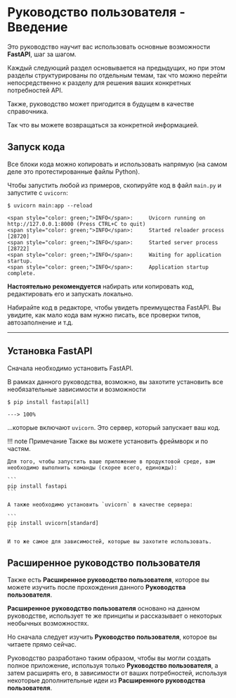 # Руководство пользователя - Введение

Это руководство научит вас использовать основные возможности **FastAPI**, шаг за шагом.

Каждый следующий раздел основывается на предыдущих, но при этом разделы структурированы по отдельным темам, так что можно перейти непосредственно к разделу для решения ваших конкретных потребностей API.

Также, руководство может пригодится в будущем в качестве справочника.

Так что вы можете возвращаться за конкретной информацией.

## Запуск кода

Все блоки кода можно копировать и использовать напрямую (на самом деле это протестированные файлы Python).

Чтобы запустить любой из примеров, скопируйте код в файл `main.py` и запустите с `uvicorn`:

<div class="termy">

```console
$ uvicorn main:app --reload

<span style="color: green;">INFO</span>:     Uvicorn running on http://127.0.0.1:8000 (Press CTRL+C to quit)
<span style="color: green;">INFO</span>:     Started reloader process [28720]
<span style="color: green;">INFO</span>:     Started server process [28722]
<span style="color: green;">INFO</span>:     Waiting for application startup.
<span style="color: green;">INFO</span>:     Application startup complete.
```

</div>

**Настоятельно рекомендуется** набирать или копировать код, редактировать его и запускать локально.

Набирайте код в редакторе, чтобы увидеть преимущества FastAPI. Вы увидите, как мало кода вам нужно писать, все проверки типов, автозаполнение и т.д.

---

## Установка FastAPI

Сначала необходимо установить FastAPI.

В рамках данного руководства, возможно, вы захотите установить все необязательные зависимости и возможности

<div class="termy">

```console
$ pip install fastapi[all]

---> 100%
```

</div>

...которые включают `uvicorn`. Это сервер, который запускает ваш код.

!!! note Примечание
    Также вы можете установить фреймворк и по частям.

    Для того, чтобы запустить ваше приложение в продуктовой среде, вам необходимо выполнить команды (скорее всего, единожды):

    ```
    pip install fastapi
    ```

    А также необходимо установить `uvicorn` в качестве сервера:

    ```
    pip install uvicorn[standard]
    ```

    И то же самое для зависимостей, которые вы захотите использовать.

## Расширенное руководство пользователя

Также есть **Расширенное руководство пользователя**, которое вы можете изучить после прохождения данного **Руководства пользователя**.

**Расширенное руководство пользователя** основано на данном руководстве, использует те же принципы и рассказывает о некоторых необычных возможностях.

Но сначала следует изучить **Руководство пользователя**, которое вы читаете прямо сейчас.

Руководство разработано таким образом, чтобы вы могли создать полное приложение, используя только **Руководство пользователя**, а затем расширять его, в зависимости от ваших потребностей, используя некоторые дополнительные идеи из **Расширенного руководства пользователя**.
